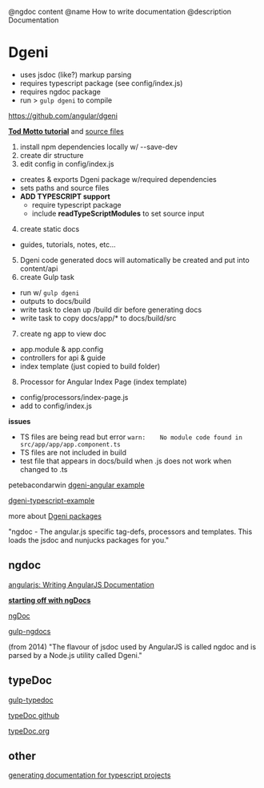 @ngdoc content
@name How to write documentation
@description Documentation

Dgeni
===
- uses jsdoc (like?) markup parsing
- requires typescript package (see config/index.js)
- requires ngdoc package
- run > `gulp dgeni` to compile

https://github.com/angular/dgeni

**[Tod Motto tutorial](https://toddmotto.com/documenting-angular-dgeni)** and [source files](https://github.com/toddmotto/angular-1-5-components-app)

1. install npm dependencies locally w/ --save-dev
2. create dir structure
3. edit config in config/index.js
  - creates & exports Dgeni package w/required dependencies
  - sets paths and source files
  - **ADD TYPESCRIPT support**
    - require typescript package
    - include **readTypeScriptModules** to set source input
4. create static docs
  - guides, tutorials, notes, etc...
5. Dgeni code generated docs will automatically be created and put into content/api
6. create Gulp task
  - run w/ `gulp dgeni`
  - outputs to docs/build
  - write task to clean up /build dir before generating docs
  - write task to copy docs/app/* to docs/build/src
7. create ng app to view doc
  - app.module & app.config
  - controllers for api & guide
  - index template (just copied to build folder)
8. Processor for Angular Index Page (index template)
  - config/processors/index-page.js
  - add to config/index.js

**issues**
- TS files are being read but error `warn:    No module code found in src/app/app/app.component.ts`
- TS files are not included in build
- test file that appears in docs/build when .js does not work when changed to .ts

petebacondarwin [dgeni-angular example](https://github.com/petebacondarwin/dgeni-angular)

[dgeni-typescript-example](https://github.com/ericjim/dgeni-typescript-example)

more about [Dgeni packages](https://github.com/angular/dgeni-packages)

"ngdoc - The angular.js specific tag-defs, processors and templates. This loads the jsdoc and nunjucks packages for you."

ngdoc
---
[angularjs: Writing AngularJS Documentation](https://github.com/angular/angular.js/wiki/Writing-AngularJS-Documentation)

**[starting off with ngDocs](http://www.podpea.co.uk/blog/starting-off-with-ngdocs/)**

[ngDoc](http://www.chirayuk.com/snippets/angularjs/ngdoc)

[gulp-ngdocs](https://www.npmjs.com/package/gulp-ngdocs)

(from 2014) "The flavour of jsdoc used by AngularJS is called ngdoc and is parsed by a Node.js utility called Dgeni."

typeDoc
---
[gulp-typedoc](https://runkit.com/npm/gulp-typedoc)

[typeDoc github](https://github.com/TypeStrong/typedoc)

[typeDoc.org](http://typedoc.org/guides/installation/)

other
---
[generating documentation for typescript projects](https://blog.cloudflare.com/generating-documentation-for-typescript-projects/)
